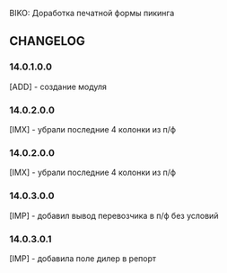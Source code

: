 BIKO: Доработка печатной формы пикинга

## CHANGELOG

### 14.0.1.0.0

[ADD] - создание модуля

### 14.0.2.0.0

[IMX] - убрали последние 4 колонки из п/ф

### 14.0.2.0.0

[IMX] - убрали последние 4 колонки из п/ф

### 14.0.3.0.0

[IMP] - добавил вывод перевозчика в п/ф без условий

### 14.0.3.0.1

[IMP] - добавила поле дилер в репорт
